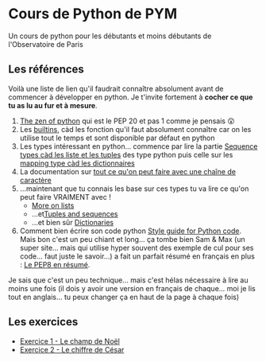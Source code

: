 # Cours de Python de PYM

Un cours de python pour les débutants et moins débutants de l'Observatoire de Paris

## Les références

Voilà une liste de lien qu'il faudrait connaître absolument avant de commencer à développer en python. Je t'invite fortement à **cocher ce que tu as lu au fur et à mesure**.

1.	[The zen of python](https://www.python.org/dev/peps/pep-0020/) qui est le PEP 20 et pas 1 comme je pensais :astonished:
2.	Les [builtins](https://docs.python.org/3/library/functions.html), càd les fonction qu'il faut absolument connaître car on les utilise tout le temps et sont disponible par défaut en python
3.	Les types intéressant en python... commence par lire la partie [Sequence
types càd les liste et les tuples](https://docs.python.org/3/library/stdtypes.html#sequence-types-list-tuple-range) des type python puis celle sur les [mapping type càd les dictionnaires](https://docs.python.org/3/library/stdtypes.html#mapping-types-dict)
4.	La documentation sur [tout ce qu'on peut faire avec une chaîne de caractère](https://docs.python.org/fr/3.8/library/stdtypes.html#string-methods)
5.	...maintenant que tu connais les base sur ces types tu va lire ce qu'on
peut faire VRAIMENT avec !
	- [More on lists](https://docs.python.org/3/tutorial/datastructures.html#more-on-lists)
	- ...et[Tuples and sequences](https://docs.python.org/3/tutorial/datastructures.html#tuples-and-sequences)
	- ...et bien sûr [Dictionaries](https://docs.python.org/3/tutorial/datastructures.html#dictionaries)
6.	Comment bien écrire son code python [Style guide for Python code](https://www.python.org/dev/peps/pep-0008/). Mais bon c'est un peu chiant et long... ça tombe bien Sam & Max (un super site... mais qui utilise hyper souvent des exemple de cul pour ses code... faut juste le savoir...) a fait un parfait résumé en français en plus : [Le PEP8 en résumé](http://sametmax.com/le-pep8-en-resume/).

Je sais que c'est un peu technique... mais c'est hélas nécessaire à lire au moins une fois (il dois y avoir une version en français de chaque... moi je lis tout en anglais... tu peux changer ça en haut de la page à chaque fois)

## Les exercices

-	[Exercice 1 - Le champ de Noël](Exercice_1_-_Le_champ_de_Noel/README.md)
-	[Exercice 2 - Le chiffre de César](Exercice_2_-_Le_chiffre_de_Cesar/README.md)

